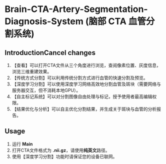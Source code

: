 # Brain-CTA-Artery-Segmentation-Diagnosis-System (脑部 CTA 血管分割系统)

## IntroductionCancel changes
1. 【查看】可以打开CTA文件从三个角度进行浏览，查阅像素位置、灰度信息，浏览三维重建效果。 
2. 【传统方式分割】可以利用传统分割方式进行血管的快速分割及预览。 
3. 【深度学习分割】可以使用深度学习网络高效地分割血管及斑块（需要网络与服务器交互，但不消耗本地GPU）。 
4. 【自主标记系统】可以对分割图像自由处理与标记，授予使用者最高编辑权限。 
5. 【结果优化与分析】可以自主优化分割结果，并生成关于斑块与血管的分析报告。

## Usage
1. 运行 **Main**  
2. 打开CTA文件格式为 **.nii.gz**，请使用**纯英文**路径。
3. 使用【深度学习分割】功能时请保证您的设备已联网。
